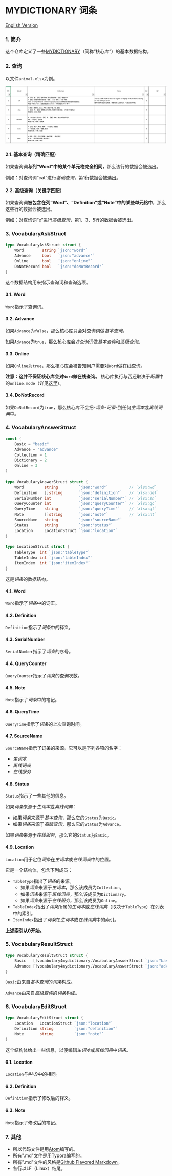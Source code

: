 # MYDICTIONARY 词条

[English Version](./README.md)

### 1. 简介

这个仓库定义了一些[MYDICTIONARY](https://github.com/zzc-tongji/mydictionary/blob/master/README.zh-Hans.md)（简称“核心库”）的基本数据结构。

### 2. 查询

以文件`animal.xlsx`为例。

![animal](./README.picture/animal.png)

#### 2.1. 基本查询（精确匹配）

如果查询词**与列“Word”中的某个单元格完全相同**，那么该行的数据会被选出。

例如：对查询词“cat”进行*基础查询*，第1行数据会被选出。

#### 2.2. 高级查询（关键字匹配）

如果查询词**被包含在列“Word”、“Definition”或“Note”中的某些单元格中**，那么这些行的数据会被选出。

例如：对查询词“e”进行*高级查询*，第1、3、5行的数据会被选出。

### 3. VocabularyAskStruct

```go
type VocabularyAskStruct struct {
	Word        string `json:"word"`
	Advance     bool   `json:"advance"`
	Online      bool   `json:"online"`
	DoNotRecord bool   `json:"doNotRecord"`
}
```

这个数据结构用来指示查询词和查询选项。

#### 3.1. Word

`Word`指示了查询词。

#### 3.2. Advance

如果`Advance`为`false`，那么核心库只会对查询词做*基本查询*。

如果`Advance`为`true`，那么核心库会对查询词做*基本查询*和*高级查询*。

#### 3.3. Online

如果`Online`为`true`，那么核心库会被告知用户需要对`Word`做在线查询。

**注意：这并不保证核心库会对`Word`做在线查询。** 核心库执行与否还取决于*配置*中的`online.mode`（详见[这里](https://github.com/zzc-tongji/mydictionary/README.zh-Hans.md#2431-mode)）。

#### 3.4. DoNotRecord

如果`DoNotRecord`为`true`，那么核心库不会把-*词条*-*记录*-到任何*生词本*或*离线词典*中。

### 4. VocabularyAnswerStruct

```go
const (
	Basic = "basic"
	Advance = "advance"
	Collection = 1
	Dictionary = 2
	Online = 3
)

type VocabularyAnswerStruct struct {
	Word         string         `json:"word"`         // `xlsx:wd`
	Definition   []string       `json:"definition"`   // `xlsx:def`
	SerialNumber int            `json:"serialNumber"` // `xlsx:sn`
	QueryCounter int            `json:"queryCounter"` // `xlsx:qc`
	QueryTime    string         `json:"queryTime"`    // `xlsx:qt`
	Note         []string       `json:"note"`         // `xlsx:nt`
	SourceName   string         `json:"sourceName"`
	Status       string         `json:"status"`
	Location     LocationStruct `json:"location"`
}

type LocationStruct struct {
	TableType  int `json:"tableType"`
	TableIndex int `json:"tableIndex"`
	ItemIndex  int `json:"itemIndex"`
}
```

这是*词条*的数据结构。

#### 4.1. Word

`Word`指示了*词条*中的词汇。

#### 4.2. Definition

`Definition`指示了*词条*中的释义。

#### 4.3. SerialNumber

`SerialNumber`指示了*词条*的序号。

#### 4.4. QueryCounter

`QueryCounter`指示了*词条*的查询次数。

#### 4.5. Note

`Note`指示了*词条*中的笔记。

#### 4.6. QueryTime

`QueryTime`指示了*词条*的上次查询时间。

#### 4.7. SourceName

`SourceName`指示了词条的来源。它可以是下列各项的名字：

- *生词本*
- *离线词典*
- *在线服务*

#### 4.8. Status

`Status`指示了一些其他的信息。

如果*词条*来源于*生词本*或*离线词典*：

- 如果*词条*来源于*基本查询*，那么它的`Status`为`Basic`。
- 如果*词条*来源于*高级查询*，那么它的`Status`为`Advance`。

如果*词条*来源于*在线服务*，那么它的`Status`为`Basic`。

#### 4.9. Location

`Location`用于定位*词条*在*生词本*或*在线词典*中的位置。

它是一个结构体，包含下列成员：

- `TableType`指出了*词条*的来源。
  - 如果*词条*来源于*生词本*，那么该成员为`Collection`。
  - 如果*词条*来源于*离线词典*，那么该成员为`Dictionary`。
  - 如果*词条*来源于*在线服务*，那么该成员为`Online`。
- `TableIndex`指出了*词条*所属的*生词本*或*在线词典*（取决于`TableType`）在列表中的索引。
- `ItemIndex`指出了*词条*在*生词本*或*在线词典*中的索引。

**上述索引从0开始。**

### 5. VocabularyResultStruct

```go
type VocabularyResultStruct struct {
	Basic   []vocabulary4mydictionary.VocabularyAnswerStruct `json:"basic"`
	Advance []vocabulary4mydictionary.VocabularyAnswerStruct `json:"advance"`
}
```

`Basic`由来自*基本查询*的*词条*构成。

`Advance`由来自*高级查询*的*词条*构成。

### 6. VocabularyEditStruct

```go
type VocabularyEditStruct struct {
	Location   LocationStruct `json:"location"`
	Definition string         `json:"definition"`
	Note       string         `json:"note"`
}
```

这个结构体给出一些信息，以便编辑*生词本*或*离线词典*中*词条*。

#### 6.1. Location

`Location`与\#4.9中的相同。

#### 6.2. Definition

`Definition`指示了修改后的释义。

#### 6.3. Note

`Note`指示了修改后的笔记。

### 7. 其他

- 所以代码文件是用[Atom](https://atom.io/)编写的。
- 所有".md"文件是用[Typora](http://typora.io)编写的。
- 所有".md"文件的风格是[Github Flavored Markdown](https://guides.github.com/features/mastering-markdown/#GitHub-flavored-markdown)。
- 各行以LF（Linux）结尾。
